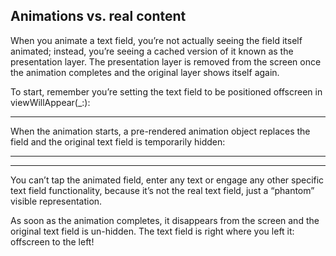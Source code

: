 ## Animations vs. real content


When you animate a text field, you’re not actually seeing the field itself animated; instead, you’re seeing a cached version of it known as the presentation layer. The presentation layer is removed from the screen once the animation completes and the original layer shows itself again.



To start, remember you’re setting the text field to be positioned offscreen in viewWillAppear(_:):







<hr>



When the animation starts, a pre-rendered animation object replaces the field and the original text field is temporarily hidden:

<hr>

<hr>

You can’t tap the animated field, enter any text or engage any other specific text field functionality, because it’s not the real text field, just a “phantom” visible representation.


As soon as the animation completes, it disappears from the screen and the original text field is un-hidden. The text field is right where you left it: offscreen to the left!
